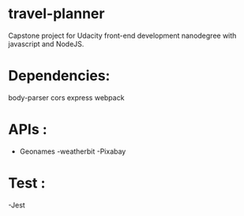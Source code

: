 # travel-planner
Capstone project for Udacity front-end development nanodegree with javascript and NodeJS.

# Dependencies:
body-parser
cors
express
webpack

# APIs :
- Geonames
-weatherbit
-Pixabay

# Test :
-Jest

